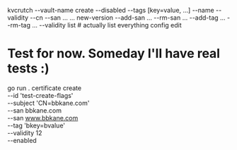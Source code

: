 kvcrutch
    --vault-name
    create
        --disabled
        --tags [key=value, ...]
        --name
        --validity
        --cn
        --san ... ...
    new-version
        --add-san ...
        --rm-san ...
        --add-tag ...
        --rm-tag ...
        --validity
    list  # actually list everything
    config edit

# Test for now. Someday I'll have real tests :)

go run . certificate create \
    --id 'test-create-flags' \
    --subject 'CN=bbkane.com' \
    --san bbkane.com \
    --san www.bbkane.com \
    --tag 'bkey=bvalue' \
    --validity 12 \
    --enabled
